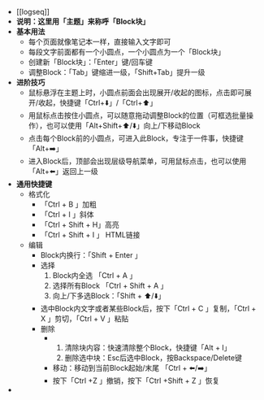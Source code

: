 - [[logseq]]
- **说明：这里用「主题」来称呼「Block块」**
- **基本用法**
	- 每个页面就像笔记本一样，直接输入文字即可
	- 每段文字前面都有一个小圆点，一个小圆点为一个「Block块」
	- 创建新「Block块」：「Enter」键/回车键
	- 调整Block：「Tab」键缩进一级，「Shift+Tab」提升一级
- **进阶技巧**
	- 鼠标悬浮在主题上时，小圆点前面会出现展开/收起的图标，点击即可展开/收起，快捷键「Ctrl+⬇️」/「Ctrl+⬆️」
	- 用鼠标点击按住小圆点，可以随意拖动调整Block的位置（可框选批量操作），也可以使用「Alt+Shift+⬆️/⬇️」向上/下移动Block
	- 点击每个Block前的小圆点，可进入此Block，专注于一件事，快捷键「Alt+➡️」
	- 进入Block后，顶部会出现层级导航菜单，可用鼠标点击，也可以使用「Alt+⬅️」返回上一级
- **通用快捷键**
	- 格式化
		- 「Ctrl + B 」加粗
		- 「Ctrl + I 」斜体
		- 「Ctrl + Shift + H」高亮
		- 「Ctrl + Shift + I 」 HTML链接
	- 编辑
		- Block内换行：「Shift + Enter 」
		- 选择
		  1. Block内全选 「Ctrl + A 」
		  2. 选择所有Block 「Ctrl + Shift + A 」
		  3. 向上/下多选Block：「Shift + ⬆️/⬇️」
		- 选中Block内文字或者某些Block后，按下「Ctrl + C 」复制，「Ctrl + X 」剪切，「Ctrl + V 」粘贴
		- 删除
			- 1. 清除块内容：快速清除整个Block，快捷键「Alt + I」
			  2. 删除选中块：Esc后选中Block，按Backspace/Delete键
			- 移动：移动到当前Block起始/末尾 「Ctrl + ⬅️/➡️」
			- 按下「Ctrl +Z 」撤销，按下「Ctrl +Shift + Z 」恢复
-